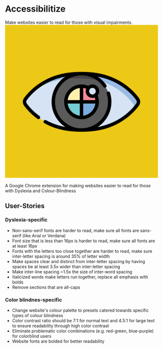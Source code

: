 # Accessibilitize
Make websites easier to read for those with visual impairments.
![Extension icon with yellow background and drawing of eye with colourful camera lense as the iris](assets/Accessibilitize%20Extension%20Icon.png)

A Google Chrome extension for making websites easier to read for those with Dyslexia and Colour-Blindness



## User-Stories
### Dyslexia-specific
* Non-sans-serif fonts are harder to read, make sure all fonts are sans-serif (like Arial or Verdana)
* Font size that is less than 16px is harder to read, make sure all fonts are at least 16px
* Fonts with the letters too close together are harder to read, make sure inter-letter spacing is around 35% of letter width
* Make spaces clear and distinct from inter-letter spacing by having spaces be at least 3.5x wider than inter-letter spacing
* Make inter-line spacing ~1.5x the size of inter-word spacing
* Italicized words make letters run together, replace all emphasis with bolds
* Remove sections that are all-caps

### Color blindnes-specific
* Change website's colour palette to presets catered towards specific types of colour blindness
* Color contrast ratio should be 7:1 for normal text and 4.5:1 for large text to ensure readability through high color contrast
* Eliminate problematic color combinations (e.g. red-green, blue-purple) for colorblind users
* Website fonts are bolded for better readability

